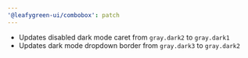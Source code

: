 ```yaml
---
'@leafygreen-ui/combobox': patch
---
```


- Updates disabled dark mode caret from `gray.dark2` to `gray.dark1`
- Updates dark mode dropdown border from `gray.dark3` to `gray.dark2` 
